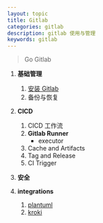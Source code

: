 ```yaml
---
layout: topic
title: Gitlab
categories: gitlab
description: gitlab 使用与管理
keywords: gitlab
---
```



> Go Gitlab


1. **基础管理**
    1. [安装 Gitlab](/2020/12/07/install-gitlab/)
    2. 备份与恢复
    
2. **CICD**
    1. CICD 工作流
    1. **Gitlab Runner**
        + executor
    1. Cache and Artifacts
    1. Tag and Release
    1. CI Trigger

3. **安全**

4. **integrations**
    1. [plantuml](https://docs.gitlab.com/ee/administration/integration/plantuml.html)
    2. [kroki](https://docs.gitlab.com/ee/administration/integration/kroki.html)